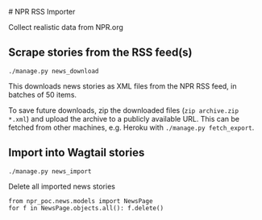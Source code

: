 # NPR RSS Importer

Collect realistic data from NPR.org

## Scrape stories from the RSS feed(s)

`./manage.py news_download`

This downloads news stories as XML files from the NPR RSS feed, in batches of 50 items.

To save future downloads, zip the downloaded files (`zip archive.zip *.xml`) and upload the archive to a publicly available URL. This can be fetched from other machines, e.g. Heroku with `./manage.py fetch_export`.

## Import into Wagtail stories

`./manage.py news_import`

Delete all imported news stories

```
from npr_poc.news.models import NewsPage
for f in NewsPage.objects.all(): f.delete()
```